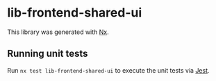 # lib-frontend-shared-ui

This library was generated with [Nx](https://nx.dev).

## Running unit tests

Run `nx test lib-frontend-shared-ui` to execute the unit tests via [Jest](https://jestjs.io).
